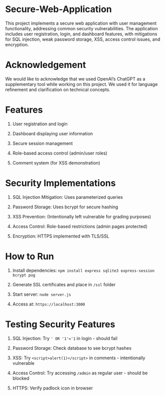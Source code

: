 # Secure-Web-Application
This project implements a secure web application with user management functionality, addressing common security vulnerabilities. The application includes user registration, login, and dashboard features, with mitigations for SQL injection, weak password storage, XSS, access control issues, and encryption.

# Acknowledgement
We would like to acknowledge that we used OpenAI’s ChatGPT as a supplementary tool while working on this project. We used it for language refinement and clarification on technical concepts. 

# Features
1. User registration and login

2. Dashboard displaying user information

3. Secure session management

4. Role-based access control (admin/user roles)

5. Comment system (for XSS demonstration)

# Security Implementations
1. SQL Injection Mitigation: Uses parameterized queries

2. Password Storage: Uses bcrypt for secure hashing

3. XSS Prevention: (Intentionally left vulnerable for grading purposes)

4. Access Control: Role-based restrictions (admin pages protected)

5. Encryption: HTTPS implemented with TLS/SSL

# How to Run
1. Install dependencies: `npm install express sqlite3 express-session bcrypt pug`

2. Generate SSL certificates and place in `/ssl` folder

3. Start server: `node server.js`

4. Access at: `https://localhost:3000`

# Testing Security Features
1. SQL Injection: Try `' OR '1'='1` in login - should fail

2. Password Storage: Check database to see bcrypt hashes

3. XSS: Try `<script>alert(1)</script>` in comments - intentionally vulnerable

4. Access Control: Try accessing `/admin` as regular user - should be blocked

5. HTTPS: Verify padlock icon in browser
